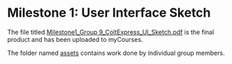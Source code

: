 # Milestone 1: User Interface Sketch

The file titled [Milestone1_Group 9_ColtExpress_UI_Sketch.pdf](https://github.com/COMP361/f2020-hexanome-09/blob/master/milestone-submissions/m1/Milestone1_Group%209_ColtExpress_UI_Sketch.pdf) is the final product and has been uploaded to myCourses.

The folder named [assets](https://github.com/COMP361/f2020-hexanome-09/tree/master/milestone-submissions/m1/assets) contains work done by individual group members. 
